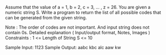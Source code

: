 Assume that the value of a = 1, b = 2, c = 3, ... , z = 26. You are given a numeric string S. Write a program to return the list of all possible codes that can be generated from the given string.

Note : The order of codes are not important. And input string does not contain 0s.
Detailed explanation ( Input/output format, Notes, Images )
Constraints :
1 <= Length of String S <= 10

Sample Input:
1123
Sample Output:
aabc
kbc
alc
aaw
kw
